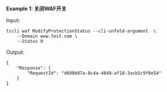 **Example 1: 关闭WAF开关**



Input: 

```
tccli waf ModifyProtectionStatus --cli-unfold-argument  \
    --Domain www.test.com \
    --Status 0
```

Output: 
```
{
    "Response": {
        "RequestId": "d680b87a-8c4a-4840-af18-3acb5c9f0e54"
    }
}
```

